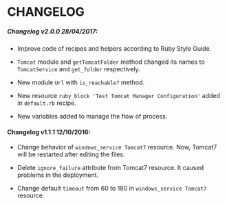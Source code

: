 # CHANGELOG

##### Changelog v2.0.0 28/04/2017:

- Improve code of recipes and helpers according to Ruby Style Guide.

- `Tomcat` module and `getTomcatFolder` method changed its names to `TomcatService` and `get_folder` respectively.

- New module `Url` with `is_reachable?` method.

- New resource `ruby_block 'Test Tomcat Manager Configuration'` added in `default.rb` recipe.

- New variables added to manage the flow of process.

#### Changelog v1.1.1 12/10/2016:

- Change behavior of `windows_service Tomcat7` resource. Now, Tomcat7 will be restarted after editing the files.

- Delete `ignore_failure` attribute from Tomcat7 resource. It caused problems in the deployment.

- Change default `timeout` from 60 to 180 in `windows_service Tomcat7` resource.
